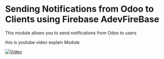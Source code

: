 # Sending Notifications from Odoo to Clients using Firebase AdevFireBase
This module allows you to send notifications from Odoo to users

this is youtube video explain Module

[![Video](https://img.youtube.com/vi/PUr9tycXbsM/0.jpg)](https://www.youtube.com/watch?v=PUr9tycXbsM)

